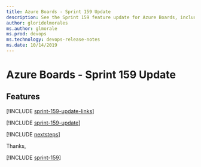 ```yaml
---
title: Azure Boards - Sprint 159 Update
description: See the Sprint 159 feature update for Azure Boards, including next steps.
author: gloridelmorales
ms.author: glmorale
ms.prod: devops
ms.technology: devops-release-notes
ms.date: 10/14/2019
---
```


# Azure Boards - Sprint 159 Update

## Features

[!INCLUDE [sprint-159-update-links](../includes/boards/sprint-159-update-links.md)]

[!INCLUDE [sprint-159-update](../includes/boards/sprint-159-update.md)]

[!INCLUDE [nextsteps](../includes/nextsteps.md)]

Thanks,

[!INCLUDE [sprint-159](../includes/signer/sprint-159.md)]

